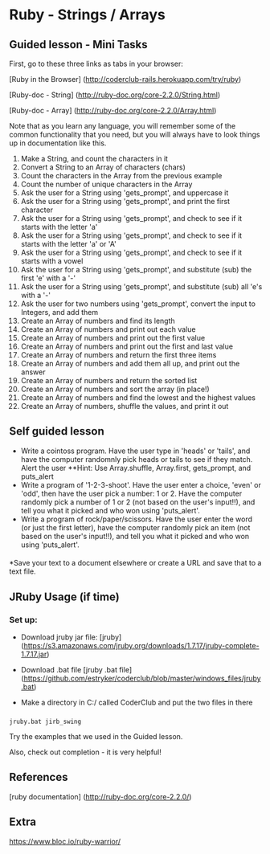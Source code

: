 # Ruby - Strings / Arrays

## Guided lesson - Mini Tasks
First, go to these three links as tabs in your browser:

[Ruby in the Browser] (http://coderclub-rails.herokuapp.com/try/ruby)
 
[Ruby-doc - String] (http://ruby-doc.org/core-2.2.0/String.html) 

[Ruby-doc - Array] (http://ruby-doc.org/core-2.2.0/Array.html)

Note that as you learn any language, you will remember some of the common functionality that you need, 
but you will always have to look things up in documentation like this. 

1. Make a String, and count the characters in it
1. Convert a String to an Array of characters (chars)
1. Count the characters in the Array from the previous example
1. Count the number of unique characters in the Array
1. Ask the user for a String using 'gets_prompt', and uppercase it
1. Ask the user for a String using 'gets_prompt', and print the first character
1. Ask the user for a String using 'gets_prompt', and check to see if it starts with the letter 'a'
1. Ask the user for a String using 'gets_prompt', and check to see if it starts with the letter 'a' or 'A' 
1. Ask the user for a String using 'gets_prompt', and check to see if it starts with a vowel 
1. Ask the user for a String using 'gets_prompt', and substitute (sub) the first 'e' with a '-'
1. Ask the user for a String using 'gets_prompt', and substitute (sub) all 'e's with a '-'
1. Ask the user for two numbers using 'gets_prompt', convert the input to Integers, and add them
1. Create an Array of numbers and find its length
1. Create an Array of numbers and print out each value
1. Create an Array of numbers and print out the first value
1. Create an Array of numbers and print out the first and last value
1. Create an Array of numbers and return the first three items
1. Create an Array of numbers and add them all up, and print out the answer 
1. Create an Array of numbers and return the sorted list
1. Create an Array of numbers and sort the array (in place!) 
1. Create an Array of numbers and find the lowest and the highest values
1. Create an Array of numbers, shuffle the values, and print it out

## Self guided lesson
* Write a cointoss program.  Have the user type in 'heads' or 'tails', and have the computer randomnly pick heads or tails to see if they match. Alert the user **Hint: Use Array.shuffle, Array.first, gets_prompt, and puts_alert 
* Write a program of '1-2-3-shoot'. Have the user enter a choice, 'even' or 'odd', then have the user pick a number: 1 or 2.  Have the computer randomly pick a number of 1 or 2 (not based on the user's input!!), and tell you what it picked and who won using 'puts_alert'. 
* Write a program of rock/paper/scissors. Have the user enter the word (or just the first letter), have the computer randomly pick an item (not based on the user's input!!), and tell you what it picked and who won using 'puts_alert'. 

#### 
*Save your text to a document elsewhere or create a URL and save that to a text file. 

## JRuby Usage (if time)
### Set up:
* Download jruby jar file:
[jruby] (https://s3.amazonaws.com/jruby.org/downloads/1.7.17/jruby-complete-1.7.17.jar)

* Download .bat file
[jruby .bat file] (https://github.com/estryker/coderclub/blob/master/windows_files/jruby.bat)

* Make a directory in C:/ called CoderClub and put the two files in there

### 
```
jruby.bat jirb_swing
```

Try the examples that we used in the Guided lesson. 

Also, check out <Tab> completion - it is very helpful!

## References
[ruby documentation] (http://ruby-doc.org/core-2.2.0/)

## Extra
https://www.bloc.io/ruby-warrior/
